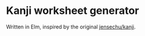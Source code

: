 # Kanji worksheet generator

Written in Elm, inspired by the original [jensechu/kanji](https://github.com/jensechu/kanji).